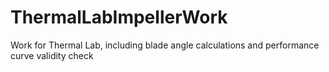 # ThermalLabImpellerWork
Work for Thermal Lab, including blade angle calculations and performance curve validity check

